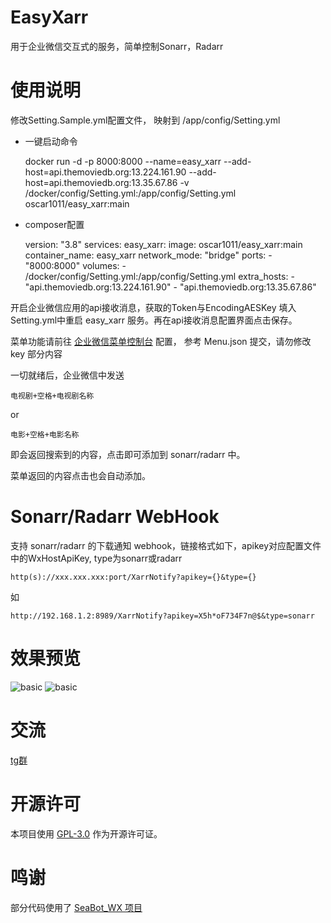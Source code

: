 # EasyXarr
用于企业微信交互式的服务，简单控制Sonarr，Radarr

# 使用说明
修改Setting.Sample.yml配置文件， 映射到 /app/config/Setting.yml

- 一键启动命令
  

    docker run -d -p 8000:8000 --name=easy_xarr --add-host=api.themoviedb.org:13.224.161.90 --add-host=api.themoviedb.org:13.35.67.86 -v /docker/config/Setting.yml:/app/config/Setting.yml oscar1011/easy_xarr:main

- composer配置
  

    version: "3.8"
    services:
      easy_xarr:
        image: oscar1011/easy_xarr:main
        container_name: easy_xarr
        network_mode: "bridge"
        ports:
          - "8000:8000"
        volumes:
          - /docker/config/Setting.yml:/app/config/Setting.yml
        extra_hosts:
          - "api.themoviedb.org:13.224.161.90"
          - "api.themoviedb.org:13.35.67.86"

开启企业微信应用的api接收消息，获取的Token与EncodingAESKey 填入Setting.yml中重启 easy_xarr 服务。再在api接收消息配置界面点击保存。

菜单功能请前往 [企业微信菜单控制台](https://open.work.weixin.qq.com/wwopen/devtool/interface?doc_id=10786) 配置，
参考 Menu.json 提交，请勿修改 key 部分内容

一切就绪后，企业微信中发送

    电视剧+空格+电视剧名称
or

    电影+空格+电影名称

即会返回搜索到的内容，点击即可添加到 sonarr/radarr 中。

菜单返回的内容点击也会自动添加。

# Sonarr/Radarr WebHook
支持 sonarr/radarr 的下载通知 webhook，链接格式如下，apikey对应配置文件中的WxHostApiKey, type为sonarr或radarr

    http(s)://xxx.xxx.xxx:port/XarrNotify?apikey={}&type={}
如
    
    http://192.168.1.2:8989/XarrNotify?apikey=X5h*oF734F7n@$&type=sonarr


# 效果预览
![basic](https://gitee.com/oscar1011/raw/raw/master/easyxarr/20220410144708.jpg)
![basic](https://gitee.com/oscar1011/raw/raw/master/easyxarr/20220410144718.jpg) 

# 交流
[tg群](https://t.me/+6o1Wo7ktTR4yYWU1)

# 开源许可
本项目使用 [GPL-3.0](https://choosealicense.com/licenses/gpl-3.0/) 作为开源许可证。

# 鸣谢
 部分代码使用了 [SeaBot_WX 项目](https://github.com/B1ue1nWh1te/SeaBot_WX)
